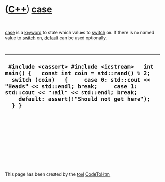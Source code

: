 
 

 

 

 

 

([C++](Cpp.md)) [case](CppCase.md)
====================================

 

[case](CppCase.md) is a [keyword](CppKeyword.md) to state which values
to [switch](CppSwitch.md) on. If there is no named value to
[switch](CppSwitch.md) on, [default](CppDefault.md) can be used
optionally.

 

  --------------------------------------------------------------------------------------------------------------------------------------------------------------------------------------------------------------------------------------------------------------------------------
  ` #include <cassert> #include <iostream>   int main() {   const int coin = std::rand() % 2;   switch (coin)   {     case 0: std::cout << "Heads" << std::endl; break;     case 1: std::cout << "Tail" << std::endl; break;     default: assert(!"Should not get here");   } }`
  --------------------------------------------------------------------------------------------------------------------------------------------------------------------------------------------------------------------------------------------------------------------------------

 

 

 

 

 

 

This page has been created by the [tool](Tools.md)
[CodeToHtml](ToolCodeToHtml.md)
